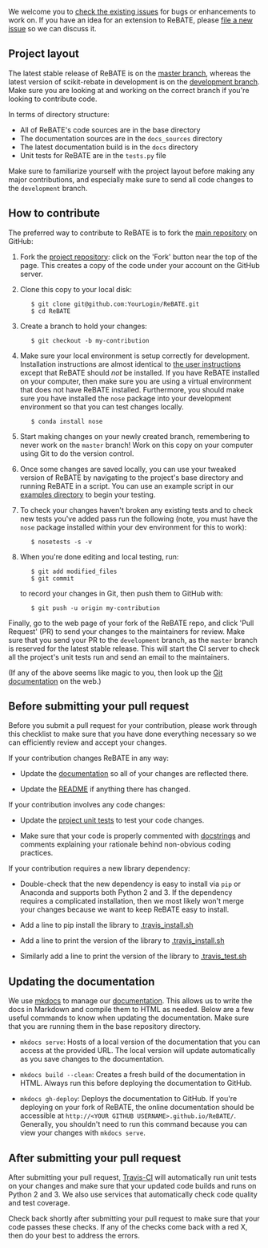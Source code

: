 We welcome you to [check the existing issues](https://github.com/EpistasisLab/ReBATE/issues/) for bugs or enhancements to work on. If you have an idea for an extension to ReBATE, please [file a new issue](https://github.com/EpistasisLab/ReBATE/issues//new) so we can discuss it.

## Project layout

The latest stable release of ReBATE is on the [master branch](https://github.com/EpistasisLab/ReBATE/tree/master), whereas the latest version of scikit-rebate in development is on the [development branch](https://github.com/EpistasisLab/ReBATE/tree/development). Make sure you are looking at and working on the correct branch if you're looking to contribute code.

In terms of directory structure:

* All of ReBATE's code sources are in the base directory
* The documentation sources are in the `docs_sources` directory
* The latest documentation build is in the `docs` directory
* Unit tests for ReBATE are in the `tests.py` file

Make sure to familiarize yourself with the project layout before making any major contributions, and especially make sure to send all code changes to the `development` branch.

## How to contribute

The preferred way to contribute to ReBATE is to fork the 
[main repository](https://github.com/EpistasisLab/ReBATE/) on
GitHub:

1. Fork the [project repository](https://github.com/EpistasisLab/ReBATE/):
   click on the 'Fork' button near the top of the page. This creates
   a copy of the code under your account on the GitHub server.

2. Clone this copy to your local disk:

          $ git clone git@github.com:YourLogin/ReBATE.git
          $ cd ReBATE

3. Create a branch to hold your changes:

          $ git checkout -b my-contribution

4. Make sure your local environment is setup correctly for development. Installation instructions are almost identical to [the user instructions](installing.md) except that ReBATE should *not* be installed. If you have ReBATE installed on your computer, then make sure you are using a virtual environment that does not have ReBATE installed. Furthermore, you should make sure you have installed the `nose` package into your development environment so that you can test changes locally.

          $ conda install nose

5. Start making changes on your newly created branch, remembering to never work on the ``master`` branch! Work on this copy on your computer using Git to do the version control.

6. Once some changes are saved locally, you can use your tweaked version of ReBATE by navigating to the project's base directory and running ReBATE in a script. You can use an example script in our [examples directory](examples/GAMETES_Example.md) to begin your testing.

7. To check your changes haven't broken any existing tests and to check new tests you've added pass run the following (note, you must have the `nose` package installed within your dev environment for this to work):

          $ nosetests -s -v

8. When you're done editing and local testing, run:

          $ git add modified_files
          $ git commit

   to record your changes in Git, then push them to GitHub with:

          $ git push -u origin my-contribution

Finally, go to the web page of your fork of the ReBATE repo, and click 'Pull Request' (PR) to send your changes to the maintainers for review. Make sure that you send your PR to the `development` branch, as the `master` branch is reserved for the latest stable release. This will start the CI server to check all the project's unit tests run and send an email to the maintainers.

(If any of the above seems like magic to you, then look up the 
[Git documentation](http://git-scm.com/documentation) on the web.)

## Before submitting your pull request

Before you submit a pull request for your contribution, please work through this checklist to make sure that you have done everything necessary so we can efficiently review and accept your changes.

If your contribution changes ReBATE in any way:

* Update the [documentation](https://github.com/EpistasisLab/ReBATE/tree/master/docs_sources) so all of your changes are reflected there.

* Update the [README](https://github.com/EpistasisLab/ReBATE/blob/master/README.md) if anything there has changed.

If your contribution involves any code changes:

* Update the [project unit tests](https://github.com/EpistasisLab/ReBATE/blob/master/tests.py) to test your code changes.

* Make sure that your code is properly commented with [docstrings](https://www.python.org/dev/peps/pep-0257/) and comments explaining your rationale behind non-obvious coding practices.

If your contribution requires a new library dependency:

* Double-check that the new dependency is easy to install via `pip` or Anaconda and supports both Python 2 and 3. If the dependency requires a complicated installation, then we most likely won't merge your changes because we want to keep ReBATE easy to install.

* Add a line to pip install the library to [.travis_install.sh](https://github.com/EpistasisLab/ReBATE/blob/master/ci/.travis_install.sh#L46)

* Add a line to print the version of the library to [.travis_install.sh](https://github.com/EpistasisLab/ReBATE/blob/master/ci/.travis_install.sh#L56)

* Similarly add a line to print the version of the library to [.travis_test.sh](https://github.com/EpistasisLab/ReBATE/blob/master/ci/.travis_test.sh#L16)

## Updating the documentation

We use [mkdocs](http://www.mkdocs.org/) to manage our [documentation](http://EpistasisLab.github.io/ReBATE/). This allows us to write the docs in Markdown and compile them to HTML as needed. Below are a few useful commands to know when updating the documentation. Make sure that you are running them in the base repository directory.

* `mkdocs serve`: Hosts of a local version of the documentation that you can access at the provided URL. The local version will update automatically as you save changes to the documentation.

* `mkdocs build --clean`: Creates a fresh build of the documentation in HTML. Always run this before deploying the documentation to GitHub.

* `mkdocs gh-deploy`: Deploys the documentation to GitHub. If you're deploying on your fork of ReBATE, the online documentation should be accessible at `http://<YOUR GITHUB USERNAME>.github.io/ReBATE/`. Generally, you shouldn't need to run this command because you can view your changes with `mkdocs serve`.

## After submitting your pull request

After submitting your pull request, [Travis-CI](https://travis-ci.com/) will automatically run unit tests on your changes and make sure that your updated code builds and runs on Python 2 and 3. We also use services that automatically check code quality and test coverage.

Check back shortly after submitting your pull request to make sure that your code passes these checks. If any of the checks come back with a red X, then do your best to address the errors.

